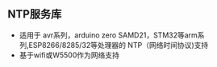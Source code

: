 ## NTP服务库

* 适用于 avr系列，arduino zero  SAMD21，STM32等arm系列,ESP8266/8285/32等处理器的 NTP（网络时间协议)支持
* 基于wifi或W5500作为网络支持
